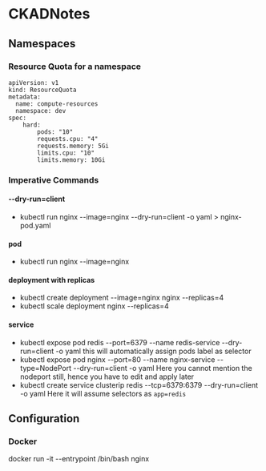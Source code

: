 # CKADNotes


## Namespaces

### Resource Quota for a namespace

```
apiVersion: v1
kind: ResourceQuota
metadata:
  name: compute-resources
  namespace: dev
spec:
    hard:
        pods: "10"
        requests.cpu: "4"
        requests.memory: 5Gi
        limits.cpu: "10"
        limits.memory: 10Gi
```

### Imperative Commands

#### --dry-run=client
- kubectl run nginx --image=nginx --dry-run=client -o yaml > nginx-pod.yaml

#### pod
- kubectl run nginx --image=nginx

#### deployment with replicas
- kubectl create deployment --image=nginx nginx --replicas=4
- kubectl scale deployment nginx --replicas=4

#### service
- kubectl expose pod redis --port=6379 --name redis-service --dry-run=client -o yaml
    this will automatically assign pods label as selector
- kubectl expose pod nginx --port=80 --name nginx-service --type=NodePort --dry-run=client -o yaml
     Here you cannot mention the nodeport still, hence you have to edit and apply later
- kubectl create service clusterip redis --tcp=6379:6379 --dry-run=client -o yaml
     Here it will assume selectors as `app=redis`


## Configuration

### Docker

docker run -it --entrypoint /bin/bash nginx


